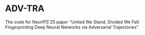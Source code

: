 # ADV-TRA
The code for  NeurIPS'25 paper "United We Stand, Divided We Fall: Fingerprinting Deep Neural Networks via Adversarial Trajectories"
